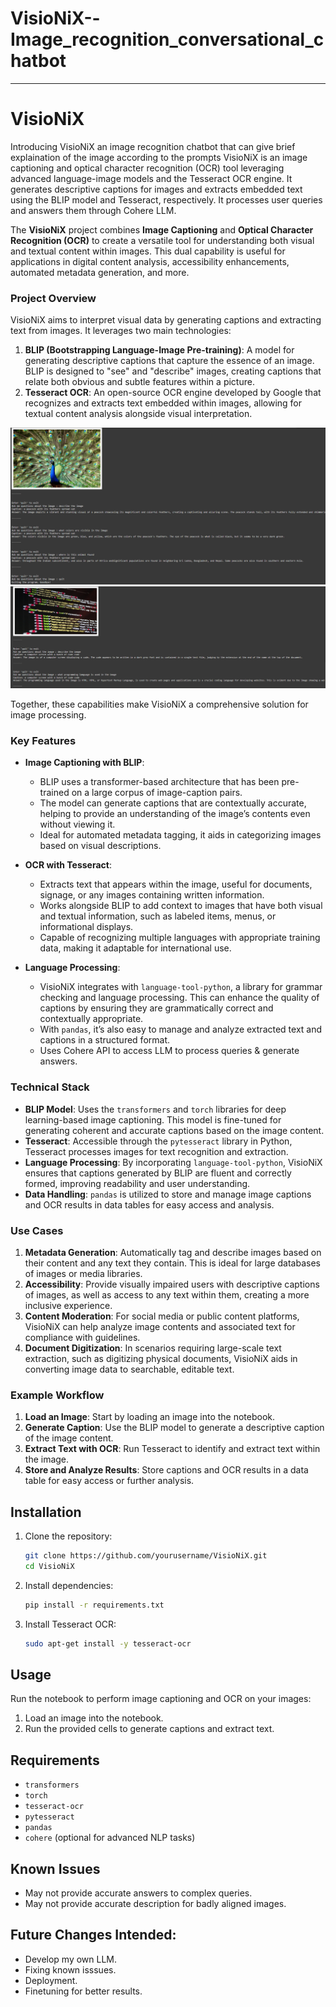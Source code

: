 # VisioNiX--Image_recognition_conversational_chatbot
---

# VisioNiX
Introducing VisioNiX an image recognition chatbot that can give brief explaination of the image according to the prompts
VisioNiX is an image captioning and optical character recognition (OCR) tool leveraging advanced language-image models and the Tesseract OCR engine. It generates descriptive captions for images and extracts embedded text using the BLIP model and Tesseract, respectively. It processes user queries and answers them through Cohere LLM.

The **VisioNiX** project combines **Image Captioning** and **Optical Character Recognition (OCR)** to create a versatile tool for understanding both visual and textual content within images. This dual capability is useful for applications in digital content analysis, accessibility enhancements, automated metadata generation, and more.

### Project Overview

VisioNiX aims to interpret visual data by generating captions and extracting text from images. It leverages two main technologies:

1. **BLIP (Bootstrapping Language-Image Pre-training)**: A model for generating descriptive captions that capture the essence of an image. BLIP is designed to "see" and "describe" images, creating captions that relate both obvious and subtle features within a picture.
2. **Tesseract OCR**: An open-source OCR engine developed by Google that recognizes and extracts text embedded within images, allowing for textual content analysis alongside visual interpretation.

![Project Screenshot](demo1.png)
![Project Screenshot](demo2.png)


Together, these capabilities make VisioNiX a comprehensive solution for image processing.

### Key Features

- **Image Captioning with BLIP**:
  - BLIP uses a transformer-based architecture that has been pre-trained on a large corpus of image-caption pairs.
  - The model can generate captions that are contextually accurate, helping to provide an understanding of the image’s contents even without viewing it.
  - Ideal for automated metadata tagging, it aids in categorizing images based on visual descriptions.

- **OCR with Tesseract**:
  - Extracts text that appears within the image, useful for documents, signage, or any images containing written information.
  - Works alongside BLIP to add context to images that have both visual and textual information, such as labeled items, menus, or informational displays.
  - Capable of recognizing multiple languages with appropriate training data, making it adaptable for international use.

- **Language Processing**:
  - VisioNiX integrates with `language-tool-python`, a library for grammar checking and language processing. This can enhance the quality of captions by ensuring they are grammatically correct and contextually appropriate.
  - With `pandas`, it’s also easy to manage and analyze extracted text and captions in a structured format.
  - Uses Cohere API to access LLM to process queries & generate answers.

### Technical Stack

- **BLIP Model**: Uses the `transformers` and `torch` libraries for deep learning-based image captioning. This model is fine-tuned for generating coherent and accurate captions based on the image content.
- **Tesseract**: Accessible through the `pytesseract` library in Python, Tesseract processes images for text recognition and extraction. 
- **Language Processing**: By incorporating `language-tool-python`, VisioNiX ensures that captions generated by BLIP are fluent and correctly formed, improving readability and user understanding.
- **Data Handling**: `pandas` is utilized to store and manage image captions and OCR results in data tables for easy access and analysis.

### Use Cases

1. **Metadata Generation**: Automatically tag and describe images based on their content and any text they contain. This is ideal for large databases of images or media libraries.
2. **Accessibility**: Provide visually impaired users with descriptive captions of images, as well as access to any text within them, creating a more inclusive experience.
3. **Content Moderation**: For social media or public content platforms, VisioNiX can help analyze image contents and associated text for compliance with guidelines.
4. **Document Digitization**: In scenarios requiring large-scale text extraction, such as digitizing physical documents, VisioNiX aids in converting image data to searchable, editable text.

### Example Workflow

1. **Load an Image**: Start by loading an image into the notebook.
2. **Generate Caption**: Use the BLIP model to generate a descriptive caption of the image content.
3. **Extract Text with OCR**: Run Tesseract to identify and extract text within the image.
4. **Store and Analyze Results**: Store captions and OCR results in a data table for easy access or further analysis.

## Installation

1. Clone the repository:
   ```bash
   git clone https://github.com/yourusername/VisioNiX.git
   cd VisioNiX
   ```

2. Install dependencies:
   ```bash
   pip install -r requirements.txt
   ```

3. Install Tesseract OCR:
   ```bash
   sudo apt-get install -y tesseract-ocr
   ```

## Usage

Run the notebook to perform image captioning and OCR on your images:

1. Load an image into the notebook.
2. Run the provided cells to generate captions and extract text.

## Requirements

- `transformers`
- `torch`
- `tesseract-ocr`
- `pytesseract`
- `pandas`
- `cohere` (optional for advanced NLP tasks)

## Known Issues
- May not provide accurate answers to complex queries.
- May not provide accurate description for badly aligned images.

## Future Changes Intended:
- Develop my own LLM.
- Fixing known isssues.
- Deployment.
- Finetuning for better results.


